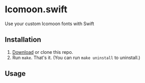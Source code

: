 # Icomoon.swift
Use your custom Icomoon fonts with Swift

## Installation

1. [Download](https://github.com/optonaut/Icomoon.swift/archive/master.zip) or clone this repo.
2. Run `make`. That's it. (You can run `make uninstall` to uninstall.)

## Usage 
